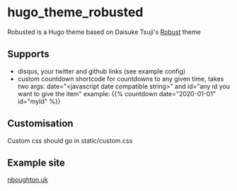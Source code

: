 # hugo_theme_robusted
Robusted is a Hugo theme based on Daisuke Tsuji's [Robust](https://github.com/dim0627/hugo_theme_robust) theme

## Supports
+ disqus, your twitter and github links (see example config)
+ custom countdown shortcode for countdowns to any given time, takes two args: date="\<javascript date compatible string\>" and id="any id you want to give the item"
example: {{% countdown date="2020-01-01" id="myId" %}}

## Customisation
Custom css should go in static/custom.css

## Example site
[nboughton.uk](http://nboughton.uk)
